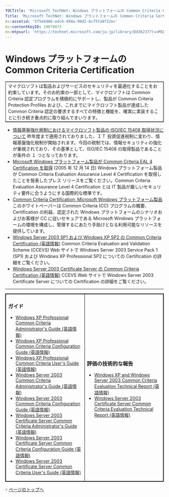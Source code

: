 ```yaml
---
TOCTitle: 'Microsoft TechNet: Windows プラットフォームの Common Criteria Certification'
Title: 'Microsoft TechNet: Windows プラットフォームの Common Criteria Certification'
ms:assetid: '5f5e6486-edc6-494a-90d2-6cf5fa9f22ec'
ms:contentKeyID: 19870073
ms:mtpsurl: 'https://technet.microsoft.com/ja-jp/library/Dd362377(v=MSDN.10)'
---
```


Windows プラットフォームの Common Criteria Certification
========================================================

<table border="1" cellpadding="0" cellspacing="0">
<tbody>
<tr>
<td>
マイクロソフトは製品およびサービスのセキュリティを最適化することをお約束しています。そのお約束の一部として、マイクロソフトは Common Criteria 認定プログラムを積極的にサポートし、製品が Common Criteria Protection Profiles および、これまでにマイクロソフト製品が達成した Common Criteria 認定の要求するすべての特徴と機能を、確実に実装することに引き続き重点的に取り組んでまいります。

</td>
</tr>
</tbody>
</table>
 
-   [情報基盤強化税制におけるマイクロソフト製品の ISO/IEC 15408 取得状況について](http://www.microsoft.com/japan/technet/security/news/isoiec15408.mspx)
    昨年度まで適用されておりました、ＩＴ 投資促進税制に変わり、情報基盤強化税制が開始されます。今回の税制では、情報セキュリティの強化が重視されており、その基準として、ISO/IEC 15408 の取得製品であることが条件の １ つとなっております。
-   [Microsoft Windows プラットフォーム製品が Common Criteria EAL 4 Certification を取得](http://www.microsoft.com/japan/presspass/detail.aspx?newsid=2535)
    (2005 年 12 月 14 日) Windows プラットフォーム製品が Common Criteria Evaluation Assurance Level 4 Certification を取得したことを発表したプレス リリースをご覧ください。Common Criteria Evaluation Assurance Level 4 Certification とは IT 製品が厳しいセキュリティ要件に合うようにする国際的な標準です。
-   [Common Criteria Certification: Microsoft Windows プラットフォーム製品](http://www.microsoft.com/japan/technet/security/prodtech/windowsserver2003/ccc/cccwp.mspx)
    このホワイトペーパーは Common Criteria (CC) プログラムの概要、Certification の利益、認定された Windows プラットフォームのシナリオおよびお客様が CC に従いセキュアである Microsoft Windows プラットフォームの環境を構成し、管理するにあたり手助けとなる利用可能なリソースを提供しています。
-   [Windows Server 2003 SP1 および Windows XP SP2 の Common Criteria Certification (英語情報)](http://www.niap-ccevs.org/cc-scheme/st/vid10151/)
    Common Criteria Evaluation and Validation Scheme (CCEVS) Web サイトで Windows Server 2003 Service Pack 1 (SP1) および Windows XP Professional SP2 についての Certification の詳細をご覧ください。
-   [Windows Server 2003 Certificate Server の Common Criteria Certification (英語情報)](http://www.niap-ccevs.org/cc-scheme/st/vid9506/)
    CCEVS Web サイトで Windows Server 2003 Certificate Server についての Certification の詳細をご覧ください。

------------------------------------------------------------------------

 
<table style="border:1px solid black;">
<colgroup>
<col width="50%" />
<col width="50%" />
</colgroup>
<tbody>
<tr class="odd">
<td style="border:1px solid black;">
<div class="borderRight">
<div class="LeftCol">
<h3 id="ガイド">ガイド</h3>
<ul>
<li><a href="http://download.microsoft.com/download/e/8/9/e897a1ee-0273-4694-b155-ad02f7b2b4d5/wxp_common_criteria_admin_guide.zip">Windows XP Professional Common Criteria Administrator's Guide (英語情報)</a><br />
</li>
<li><a href="http://download.microsoft.com/download/5/3/b/53b53a3e-39d5-4d30-86f2-146aa2c7be45/wxp_common_criteria_configuration_guide.zip">Windows XP Professional Common Criteria Configuration Guide (英語情報)</a><br />
</li>
<li><a href="http://download.microsoft.com/download/d/3/0/d304ab38-567c-4fad-a368-a3661ca1a16d/wxp_common_criteria_user_guide.zip">Windows XP Professional Common Criteria User's Guide (英語情報)</a><br />
</li>
<li><a href="http://download.microsoft.com/download/0/b/4/0b45ffb0-0fe4-43b1-b71b-fb4c5745d4a2/ws03_common_criteria_admin_guide.zip">Windows Server 2003 Common Criteria Administrator's Guide (英語情報)</a><br />
</li>
<li><a href="http://download.microsoft.com/download/4/6/4/46402d2a-45ce-4c1e-98d2-51cb7c9a1556/ws03_common_criteria_configuration_guide.zip">Windows Server 2003 Common Criteria Configuration Guide (英語情報)</a><br />
</li>
<li><a href="http://download.microsoft.com/download/1/7/6/17654a53-4910-486c-996e-731e4af226cf/ws03certserver_common_criteria_admin_guide.zip">Windows Server 2003 Certificate Server Common Criteria Administrator's Guide (英語情報)</a><br />
</li>
<li><a href="http://download.microsoft.com/download/f/2/0/f206c1fe-b176-4910-a812-68767867ee01/ws03certserver_common_criteria_configuration_guide.zip">Windows Server 2003 Certificate Server Common Criteria Configuration Guide (英語情報)</a><br />
</li>
<li><a href="http://download.microsoft.com/download/3/8/f/38fea1db-c75a-4487-9bbf-f5047840c555/ws03certserver_common_criteria_user_guide.zip">Windows Server 2003 Certificate Server Common Criteria User's Guide (英語情報)</a><br />
</li>
</ul>
</div>
</div>

</td>

<td style="border:1px solid black;">
<div class="RightCol">
<h3 id="評価の技術的な報告">評価の技術的な報告</h3>
<ul>
<li><a href="http://www.microsoft.com/downloads/details.aspx?familyid=63cf2a1e-f578-4bb5-9245-d411f0f64265&amp;displaylang=en">Windows XP and Windows Server 2003 Common Criteria Evaluation Technical Report (英語情報)</a><br />
</li>
<li><a href="http://www.microsoft.com/downloads/details.aspx?familyid=a594e77f-dcbb-4787-9d68-e4689e60a314&amp;displaylang=en">Windows Server 2003 Certificate Server Common Criteria Evaluation Technical Report (英語情報)</a><br />
</li>
</ul>
</div>

</td>
</tr>
</tbody>
</table>
 

[<img src="images/dd362377.arrow_px_up(ja-jp,TechNet.10).gif" alt="ページのトップへ" width="7" height="9" />](#top) [ページのトップへ](#top)

